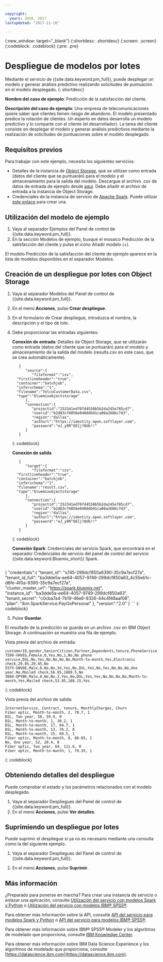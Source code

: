 ```yaml
---

copyright:
  years: 2016, 2017
lastupdated: "2017-11-16"

---
```


{:new_window: target="_blank"}
{:shortdesc: .shortdesc}
{:screen: .screen}
{:codeblock: .codeblock}
{:pre: .pre}

# Despliegue de modelos por lotes

Mediante el servicio de {{site.data.keyword.pm_full}}, puede desplegar un modelo y
generar análisis predictivo realizando solicitudes de puntuación en el
modelo desplegado.
{: shortdesc}


**Nombre del caso de ejemplo**: Predicción de la satisfacción del cliente.

**Descripción del caso de ejemplo**: Una empresa de telecomunicaciones quiere saber qué clientes tienen riesgo de abandono. El modelo presentado predice la rotación de clientes. Un experto en datos desarrolla un modelo predictivo y lo comparte con el cliente (el desarrollador). La tarea del cliente consiste en desplegar el modelo y generar análisis predictivos mediante la realización de solicitudes de puntuaciones sobre el modelo desplegado.

## Requisitos previos

Para trabajar con este ejemplo, necesita los siguientes servicios:

* Detalles de la instancia de [Object Storage](https://console.bluemix.net/catalog/services/object-storage), que se utilizan como entrada (datos del cliente que se puntuarán) para el modelo y el almacenamiento para la salida del modelo. Descargue el archivo .csv de datos de entrada de ejemplo desde [aquí](https://raw.githubusercontent.com/pmservice/wml-sample-models/master/spark/customer-satisfaction-prediction/data/scoreInput.csv). Debe añadir el archivo de entrada a la instancia de Object Storage.
* Credenciales de la instancia de servicio de [Apache Spark](https://console.bluemix.net/catalog/services/apache-spark). Puede utilizar [este enlace](https://console.bluemix.net/catalog/services/apache-spark) para crear una.


## Utilización del modelo de ejemplo

1.  Vaya al separador Ejemplos del Panel de control de {{site.data.keyword.pm_full}}.
2.  En la sección Modelos de ejemplo, busque el mosaico Predicción de la satisfacción del cliente y pulse el icono Añadir modelo (+).

El modelo Predicción de la satisfacción del cliente de ejemplo aparece
en la lista de modelos disponibles en el separador Modelos.

## Creación de un despliegue por lotes con Object Storage

1.  Vaya al separador Modelos del Panel de control de {{site.data.keyword.pm_full}}.
2.  En el menú **Acciones**, pulse **Crear despliegue**.
3.  En el formulario de Crear despliegue, introduzca el nombre, la descripción y el tipo de lote.
4.  Debe proporcionar las entradas siguientes:

    **Conexión de entrada**: Detalles de Object Storage, que se utilizarán como entrada (datos del cliente que se puntuarán) para el modelo y almacenamiento de la salida del modelo (results.csv en este caso, que se crea automáticamente).

    ```
       {
          "source":{
             "fileformat":"csv",
      "firstlineheader":"true",
      "container":"batchjob",
      "inferschema":"1",
      "filename":"TelcoCustomerData.csv",
      "type":"bluemixobjectstorage"
          },
          "connection":{
             "projectid":"252341ed707d4558b5b2da245e785cd7",
             "userid":"b2d83cf6056e040ddb91ca00a2686c7d3",
             "region":"dallas",
             "authurl":"https://identity.open.softlayer.com",
             "password":"eJ_y9R^OE{j?8Ub!!"
          }
       }
    ```
    {: codeblock}

    **Conexión de salida**

    ```
       {
          "target":{
             "fileformat":"csv",
      "firstlineheader":"true",
      "container":"batchjob",
      "inferschema":"1",
      "filename":"result.csv",
      "type":"bluemixobjectstorage"
          },
          "connection":{
             "projectid":"252341ed707d4558b5b2da245e785cd7",
             "userid":"b2d83cf6056e040ddb91ca00a2686c7d3",
             "region":"dallas",
             "authurl":"https://identity.open.softlayer.com",
             "password":"eJ_y9R^OE{j?8Ub!!"
          }
       }
    ```
    {: codeblock}

    **Conexión Spark**: Credenciales del servicio Spark, que encontrará en el separador Credenciales de servicio del panel de control del servicio {{site.data.keyword.Bluemix_short}} Spark.

    ```
{
    "credentials":{
      "tenant_id": "s745-299dcf850a6390-35c9a7ecf27a",  
      "tenant_id_full": "ba3dde5a-ee64-4057-9749-299dcf850a63_4c55eb1c-d6fe-4f0a-9390-35c9a7ecf27a",  
      "cluster_master_url": "https://spark.bluemix.net",  
      "instance_id": "ba3dde5a-ee64-4057-9749-299dcf850a63",  
      "tenant_secret": "c0cba7a4-7b19-46e6-9326-44c4f48aaf08",  
      "plan": "ibm.SparkService.PayGoPersonal"
    },
         "version":"2.0"
}
    ```
    {: codeblock}

5.  Pulse **Guardar**.

El resultado de la predicción se guarda en un archivo .csv en IBM Object Storage. A continuación se muestra una fila de ejemplo.

Vista previa del archivo de entrada:

```
customerID,gender,SeniorCitizen,Partner,Dependents,tenure,PhoneService,MultipleLines,InternetService,OnlineSecurity,OnlineBackup,DeviceProtection,TechSupport,StreamingTV,StreamingMovies,Contract,PaperlessBilling,PaymentMethod,MonthlyCharges,TotalCharges,Churn
7590-VHVEG,Female,0,Yes,No,1,No,No phone service,DSL,No,Yes,No,No,No,No,Month-to-month,Yes,Electronic check,29.85,29.85,No
5575-GNVDE,Male,0,No,No,34,Yes,No,DSL,Yes,No,Yes,No,No,No,One year,No,Mailed check,56.95,1889.5,No
3668-QPYBK,Male,0,No,No,2,Yes,No,DSL,Yes,Yes,No,No,No,No,Month-to-month,Yes,Mailed check,53.85,108.15,Yes
```
{: codeblock}

Vista previa del archivo de salida:

```
InternetService, Contract, tenure, MonthlyCharges, Churn
Fiber optic, Month-to-month, 2, 70.7, 1
DSL, Two year, 58, 59.9, 0
DSL, Month-to-month, 1, 30.2, 1
DSL, Month-to-month, 17, 64.7, 1
DSL, Month-to-month, 13, 76.2, 0
DSL, Month-to-month, 25, 69.5, 1
Fiber optic, Month-to-month, 8, 80.65, 1
No, One year, 52, 20.4, 0
Fiber optic, Two year, 64, 111.6, 0
Fiber optic, Month-to-month, 1, 79.35, 1
```
{: codeblock}


## Obteniendo detalles del despliegue

Puede comprobar el estado y los parámetros relacionados con el modelo desplegado.

1. Vaya al separador Despliegues del Panel de control de {{site.data.keyword.pm_full}}.
2. En el menú **Acciones**, pulse **Ver detalles**.

## Suprimiendo un despliegue por lotes

Puede suprimir el despliegue si ya no es necesario mediante una consulta como la del siguiente ejemplo.

1. Vaya al separador Despliegues del Panel de control de {{site.data.keyword.pm_full}}.

2. En el menú **Acciones**, pulse **Suprimir**.

## Más información

¿Preparado para ponerse en marcha? Para crear una instancia de servicio o enlazar
una aplicación, consulte [Utilización del servicio con modelos Spark y Python](using_pm_service_dsx.html) o
[Utilización del servicio con modelos IBM® SPSS®](using_pm_service.html).

Para obtener más información sobre la API, consulte [API del servicio para modelos Spark y Python](pm_service_api_spark.html) o [API del servicio para modelos IBM® SPSS®](pm_service_api_spss.html).

Para obtener más información sobre IBM® SPSS® Modeler y los algoritmos de modelado que
proporciona, consulte [IBM Knowledge Center](https://www.ibm.com/support/knowledgecenter/SS3RA7).

Para obtener más información sobre IBM Data Science Experience y los algoritmos de modelado
que proporciona, consulte [https://datascience.ibm.com](https://datascience.ibm.com).
